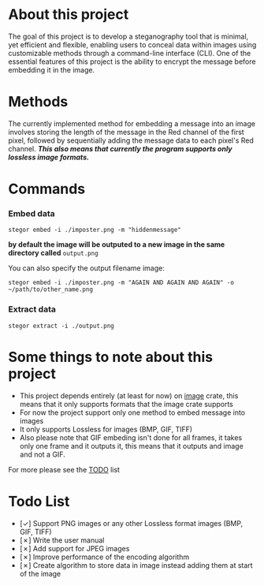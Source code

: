 # About this project
The goal of this project is to develop a steganography tool that is minimal, yet efficient and flexible, enabling users to conceal data within images using customizable methods through a command-line interface (CLI). One of the essential features of this project is the ability to encrypt the message before embedding it in the image.

# Methods
The currently implemented method for embedding a message into an image involves storing the length of the message in the Red channel of the first pixel, followed by sequentially adding the message data to each pixel's Red channel.
***This also means that currently the program supports only lossless image formats.***

# Commands

### Embed data
```
stegor embed -i ./imposter.png -m "hiddenmessage"
```
**by default the image will be outputed to a new image in the same directory called** `output.png`

You can also specify the output filename image:
```
stegor embed -i ./imposter.png -m "AGAIN AND AGAIN AND AGAIN" -o ~/path/to/other_name.png
```

### Extract data
```
stegor extract -i ./output.png
```

# Some things to note about this project
- This project depends entirely (at least for now) on [image](https://crates.io/crates/image)  crate, this means that it only supports formats that the image crate supports
- For now the project support only one method to embed message into images
- It only supports Lossless for images (BMP, GIF, TIFF)
- Also please note that GIF embeding isn't done for all frames, it takes only one frame and it outputs it, this means that it outputs and image and not a GIF.

For more please see the [TODO](#todo-list) list

# Todo List

- [✓] Support PNG images or any other Lossless format images (BMP, GIF, TIFF)
- [✗] Write the user manual
- [✗] Add support for JPEG images
- [✗] Improve performance of the encoding algorithm
- [✗] Create algorithm to store data in image instead adding them at start of the image
